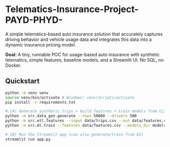 # Telematics-Insurance-Project-PAYD-PHYD-
A simple telematics-based auto insurance solution that accurately captures driving behavior and vehicle usage data and integrates this data into a dynamic insurance pricing model.

**Goal:** A tiny, runnable POC for usage-based auto insurance with synthetic telematics, simple features, baseline models, and a Streamlit UI. No SQL, no Docker.

## Quickstart

```bash
python -m venv venv
source venv/bin/activate # Windows: venv\Scripts\activate
pip install -r requirements.txt

# (A) Generate synthetic trips + build features + train models from CLI
python -m src.data_gen.generate --rows 50000 --drivers 500
python -m src.etl.features --input data/trips.csv --out data/features.csv
python -m src.ml.train --features data/features.csv --models_dir models --metrics docs/metrics.json

# (B) Run the Streamlit app (can also generate/train from UI)
streamlit run app.py